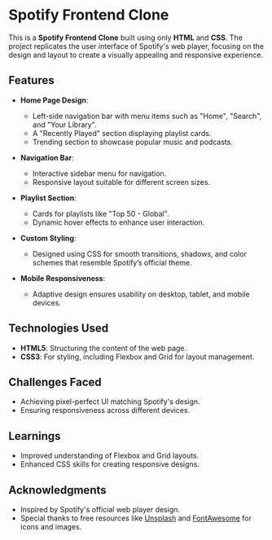 # Spotify Frontend Clone

This is a **Spotify Frontend Clone** built using only **HTML** and **CSS**. 
The project replicates the user interface of Spotify's web player, focusing on the design and layout to create a visually appealing and responsive experience.

## Features

- **Home Page Design**:
  - Left-side navigation bar with menu items such as "Home", "Search", and "Your Library".
  - A "Recently Played" section displaying playlist cards.
  - Trending section to showcase popular music and podcasts.

- **Navigation Bar**:
  - Interactive sidebar menu for navigation.
  - Responsive layout suitable for different screen sizes.

- **Playlist Section**:
  - Cards for playlists like "Top 50 - Global".
  - Dynamic hover effects to enhance user interaction.

- **Custom Styling**:
  - Designed using CSS for smooth transitions, shadows, and color schemes that resemble Spotify’s official theme.

- **Mobile Responsiveness**:
  - Adaptive design ensures usability on desktop, tablet, and mobile devices.

## Technologies Used

- **HTML5**: Structuring the content of the web page.
- **CSS3**: For styling, including Flexbox and Grid for layout management.

## Challenges Faced

- Achieving pixel-perfect UI matching Spotify's design.
- Ensuring responsiveness across different devices.

## Learnings

- Improved understanding of Flexbox and Grid layouts.
- Enhanced CSS skills for creating responsive designs.

## Acknowledgments

- Inspired by Spotify's official web player design.
- Special thanks to free resources like [Unsplash](https://unsplash.com/) and [FontAwesome](https://fontawesome.com/) for icons and images.
